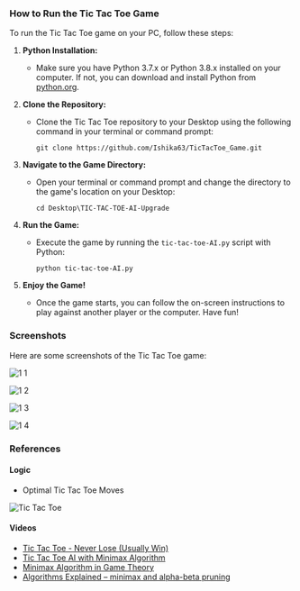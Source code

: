 ### How to Run the Tic Tac Toe Game

To run the Tic Tac Toe game on your PC, follow these steps:

1. **Python Installation:**
   - Make sure you have Python 3.7.x or Python 3.8.x installed on your computer. If not, you can download and install Python from [python.org](https://www.python.org/downloads/).

2. **Clone the Repository:**
   - Clone the Tic Tac Toe repository to your Desktop using the following command in your terminal or command prompt:
     ```
     git clone https://github.com/Ishika63/TicTacToe_Game.git
     ```

3. **Navigate to the Game Directory:**
   - Open your terminal or command prompt and change the directory to the game's location on your Desktop:
     ```
     cd Desktop\TIC-TAC-TOE-AI-Upgrade
     ```

4. **Run the Game:**
   - Execute the game by running the `tic-tac-toe-AI.py` script with Python:
     ```
     python tic-tac-toe-AI.py
     ```

5. **Enjoy the Game!**
   - Once the game starts, you can follow the on-screen instructions to play against another player or the computer. Have fun!

### Screenshots

Here are some screenshots of the Tic Tac Toe game:

![1 1](https://github.com/Ishika63/TicTacToe_Game/assets/80192358/f28ad12a-6a96-4f90-a93f-eca615f772e9)

![1 2](https://github.com/Ishika63/TicTacToe_Game/assets/80192358/3c8a15ad-75ce-4cb4-8eea-dc14340e566f)

![1 3](https://github.com/Ishika63/TicTacToe_Game/assets/80192358/e1654dd3-b6de-41e8-be93-287bffbca993)

![1 4](https://github.com/Ishika63/TicTacToe_Game/assets/80192358/05eb51ea-4544-4488-aab7-77040f37a949)


### References

#### Logic
- Optimal Tic Tac Toe Moves

![Tic Tac Toe](https://user-images.githubusercontent.com/61280281/91558896-ba479700-e954-11ea-8415-3759e555ad23.png)

#### Videos
- [Tic Tac Toe - Never Lose (Usually Win)](https://www.youtube.com/watch?v=5n2aQ3UQu9Y&feature=youtu.be)
- [Tic Tac Toe AI with Minimax Algorithm](https://www.youtube.com/watch?v=trKjYdBASyQ&feature=youtu.be)
- [Minimax Algorithm in Game Theory](https://www.geeksforgeeks.org/minimax-algorithm-in-game-theory-set-1-introduction/)
- [Algorithms Explained – minimax and alpha-beta pruning](https://www.youtube.com/watch?v=l-hh51ncgDI)
